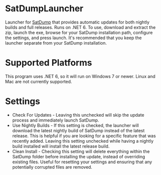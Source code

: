 # SatDumpLauncher
 Launcher for [SatDump](https://github.com/SatDump/SatDump) that provides automatic updates for both nightly builds and full releases. Runs on .NET 6. To use, download and extract the zip, launch the exe, browse for your SatDump installation path, configure the settings, and press launch. It's recommended that you keep the launcher separate from your SatDump installation.

# Supported Platforms
 This program uses .NET 6, so it will run on Windows 7 or newer. Linux and Mac are not currently supported.

# Settings
 - Check For Updates - Leaving this unchecked will skip the update process and immediately launch SatDump.
 - Use Nightly Builds - If this setting is checked, the launcher will download the latest nightly build of SatDump instead of the latest release. This is helpful if you are looking for a specific feature that was recently added. Leaving this setting unchecked while having a nightly build installed will install the latest release build.
- Clean Install - Checking this setting will delete everything within the SatDump folder before installing the update, instead of overriding existing files. Useful for resetting your settings and ensuring that any potentially corrupted files are removed.